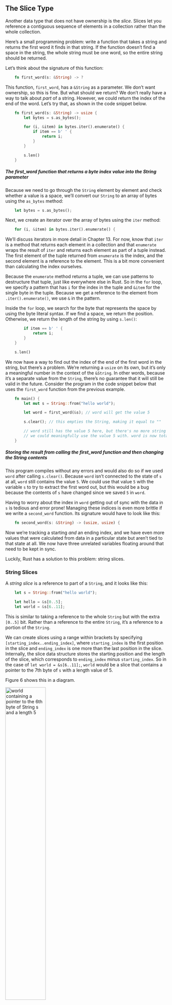 ## The Slice Type

Another data type that does not have ownership is the _slice_. Slices let you reference a contiguous sequence of elements in a collection rather than the whole collection.

Here’s a small programming problem: write a function that takes a string and returns the first word it finds in that string. If the function doesn’t find a space in the string, the whole string must be one word, so the entire string should be returned.

Let’s think about the signature of this function:

```rust
    fn first_word(s: &String) -> ?
```

This function, `first_word`, has a `&String` as a parameter. We don’t want ownership, so this is fine. But what should we return? We don’t really have a way to talk about _part_ of a string. However, we could return the index of the end of the word. Let’s try that, as shown in the code snippet below.

```rust
    fn first_word(s: &String) -> usize {
        let bytes = s.as_bytes();

        for (i, &item) in bytes.iter().enumerate() {
            if item == b' ' {
                return i;
            }
        }

        s.len()
    }
```

##### The first_word function that returns a byte index value into the String parameter

Because we need to go through the `String` element by element and check whether a value is a space, we’ll convert our `String` to an array of bytes using the `as_bytes` method:

```rust
    let bytes = s.as_bytes();
```

Next, we create an iterator over the array of bytes using the `iter` method:

```rust
    for (i, &item) in bytes.iter().enumerate() {
```

We’ll discuss iterators in more detail in Chapter 13. For now, know that `iter` is a method that returns each element in a collection and that `enumerate` wraps the result of `iter` and returns each element as part of a tuple instead. The first element of the tuple returned from `enumerate` is the index, and the second element is a reference to the element. This is a bit more convenient than calculating the index ourselves.

Because the `enumerate` method returns a tuple, we can use patterns to destructure that tuple, just like everywhere else in Rust. So in the `for` loop, we specify a pattern that has `i` for the index in the tuple and `&item` for the single byte in the tuple. Because we get a reference to the element from `.iter().enumerate()`, we use `&` in the pattern.

Inside the `for` loop, we search for the byte that represents the space by using the byte literal syntax. If we find a space, we return the position. Otherwise, we return the length of the string by using `s.len()`:

```rust
        if item == b' ' {
            return i;
        }
    }

    s.len()
```

We now have a way to find out the index of the end of the first word in the string, but there’s a problem. We’re returning a `usize` on its own, but it’s only a meaningful number in the context of the `&String`. In other words, because it’s a separate value from the `String`, there’s no guarantee that it will still be valid in the future. Consider the program in the code snippet below that uses the `first_word` function from the previous example.

```rust
    fn main() {
        let mut s = String::from("hello world");

        let word = first_word(&s); // word will get the value 5

        s.clear(); // this empties the String, making it equal to ""

        // word still has the value 5 here, but there's no more string that
        // we could meaningfully use the value 5 with. word is now totally invalid!
    }
```

##### Storing the result from calling the first_word function and then changing the String contents

This program compiles without any errors and would also do so if we used `word` after calling `s.clear()`. Because `word` isn’t connected to the state of `s` at all, `word` still contains the value `5`. We could use that value `5` with the variable `s` to try to extract the first word out, but this would be a bug because the contents of `s` have changed since we saved `5` in `word`.

Having to worry about the index in `word` getting out of sync with the data in `s` is tedious and error prone! Managing these indices is even more brittle if we write a `second_word` function. Its signature would have to look like this:

```rust
    fn second_word(s: &String) -> (usize, usize) {
```

Now we’re tracking a starting _and_ an ending index, and we have even more values that were calculated from data in a particular state but aren’t tied to that state at all. We now have three unrelated variables floating around that need to be kept in sync.

Luckily, Rust has a solution to this problem: string slices.

### String Slices

A _string slice_ is a reference to part of a `String`, and it looks like this:

```rust
    let s = String::from("hello world");

    let hello = &s[0..5];
    let world = &s[6..11];
```

This is similar to taking a reference to the whole `String` but with the extra `[0..5]` bit. Rather than a reference to the entire `String`, it’s a reference to a portion of the `String`.

We can create slices using a range within brackets by specifying `[starting_index..ending_index]`, where `starting_index` is the first position in the slice and `ending_index` is one more than the last position in the slice. Internally, the slice data structure stores the starting position and the length of the slice, which corresponds to `ending_index` minus `starting_index`. So in the case of `let world = &s[6..11];`, `world` would be a slice that contains a pointer to the 7th byte of `s` with a length value of 5.

Figure 6 shows this in a diagram.

<img alt="world containing a pointer to the 6th byte of String s and a length 5" src="https://doc.rust-lang.org/stable/book/img/trpl04-06.svg" class="center" style="width: 50%;">

##### Figure 6: String slice referring to part of a String

With Rust’s `..` range syntax, if you want to start at the first index (zero), you can drop the value before the two periods. In other words, these are equal:

```rust
    let s = String::from("hello");

    let slice = &s[0..2];
    let slice = &s[..2];
```

By the same token, if your slice includes the last byte of the `String`, you can drop the trailing number. That means these are equal:

```rust
    let s = String::from("hello");

    let len = s.len();

    let slice = &s[3..len];
    let slice = &s[3..];
```

You can also drop both values to take a slice of the entire string. So these are equal:

```rust
    let s = String::from("hello");

    let len = s.len();

    let slice = &s[0..len];
    let slice = &s[..];
```

> Note: String slice range indices must occur at valid UTF-8 character boundaries. If you attempt to create a string slice in the middle of a multibyte character, your program will exit with an error. For the purposes of introducing string slices, we are assuming ASCII only in this section; a more thorough discussion of UTF-8 handling is in the [“Storing UTF-8 Encoded Text with Strings”](https://doc.rust-lang.org/stable/book/ch08-02-strings.html#storing-utf-8-encoded-text-with-strings) section of Chapter 8.

With all this information in mind, let’s rewrite `first_word` to return a slice. The type that signifies “string slice” is written as `&str`:

```rust
    fn first_word(s: &String) -> &str {
        let bytes = s.as_bytes();

        for (i, &item) in bytes.iter().enumerate() {
            if item == b' ' {
                return &s[0..i];
            }
        }

        &s[..]
    }
```

We get the index for the end of the word in the same way as we did in the first code snippet, by looking for the first occurrence of a space. When we find a space, we return a string slice using the start of the string and the index of the space as the starting and ending indices.

Now when we call `first_word`, we get back a single value that is tied to the underlying data. The value is made up of a reference to the starting point of the slice and the number of elements in the slice.

Returning a slice would also work for a `second_word` function:

```rust
    fn second_word(s: &String) -> &str {
```

We now have a straightforward API that’s much harder to mess up, because the compiler will ensure the references into the `String` remain valid. Remember the bug in the program in the "Storing the result from calling the first_word function and then changing the String contents" example, when we got the index to the end of the first word but then cleared the string so our index was invalid? That code was logically incorrect but didn’t show any immediate errors. The problems would show up later if we kept trying to use the first word index with an emptied string. Slices make this bug impossible and let us know we have a problem with our code much sooner. Using the slice version of `first_word` will throw a compile-time error:

```rust
    fn main() {
        let mut s = String::from("hello world");

        let word = first_word(&s);

        s.clear(); // error!

        println!("the first word is: {}", word);
    }
```

Here’s the compiler error:

```text
    error[E0502]: cannot borrow `s` as mutable because it is also borrowed as immutable
      --> src/main.rs:18:5
       |
    16 |     let word = first_word(&s);
       |                           -- immutable borrow occurs here
    17 |
    18 |     s.clear(); // error!
       |     ^^^^^^^^^ mutable borrow occurs here
    19 |
    20 |     println!("the first word is: {}", word);
       |                                       ---- immutable borrow later used here
```

Recall from the borrowing rules that if we have an immutable reference to something, we cannot also take a mutable reference. Because `clear` needs to truncate the `String`, it tries to take a mutable reference, which fails. Not only has Rust made our API easier to use, but it has also eliminated an entire class of errors at compile time!

#### String Literals Are Slices

Recall that we talked about string literals being stored inside the binary. Now that we know about slices, we can properly understand string literals:

```rust
    let s = "Hello, world!";
```

The type of `s` here is `&str`: it’s a slice pointing to that specific point of the binary. This is also why string literals are immutable; `&str` is an immutable reference.

#### String Slices as Parameters

Knowing that you can take slices of literals and `String` values leads us to one more improvement on `first_word`, and that’s its signature:

```rust
    fn first_word(s: &String) -> &str {
```

A more experienced Rustacean would write the signature shown in the example below instead because it allows us to use the same function on both `String` values and `&str` values.

```rust
    fn first_word(s: &str) -> &str {
```

##### Improving the first_word function by using a string slice for the type of the s parameter

If we have a string slice, we can pass that directly. If we have a `String`, we can pass a slice of the entire `String`. Defining a function to take a string slice instead of a reference to a `String` makes our API more general and useful without losing any functionality:

```rust
    fn main() {
        let my_string = String::from("hello world");

        // first_word works on slices of `String`s
        let word = first_word(&my_string[..]);

        let my_string_literal = "hello world";

        // first_word works on slices of string literals
        let word = first_word(&my_string_literal[..]);

        // Because string literals *are* string slices already,
        // this works too, without the slice syntax!
        let word = first_word(my_string_literal);
    }
```

### Other Slices

String slices, as you might imagine, are specific to strings. But there’s a more general slice type, too. Consider this array:

```rust
    let a = [1, 2, 3, 4, 5];
```

Just as we might want to refer to a part of a string, we might want to refer to part of an array. We’d do so like this:

```rust
    let a = [1, 2, 3, 4, 5];

    let slice = &a[1..3];
```

This slice has the type `&[i32]`. It works the same way as string slices do, by storing a reference to the first element and a length. You’ll use this kind of slice for all sorts of other collections. We’ll discuss these collections in detail when we talk about vectors in Chapter 8.

## Summary

The concepts of ownership, borrowing, and slices ensure memory safety in Rust programs at compile time. The Rust language gives you control over your memory usage in the same way as other systems programming languages, but having the owner of data automatically clean up that data when the owner goes out of scope means you don’t have to write and debug extra code to get this control.

Ownership affects how lots of other parts of Rust work, so we’ll talk about these concepts further throughout the rest of the book. Let’s move on to Chapter 5 and look at grouping pieces of data together in a `struct`.

_You can refer to the following chapter in the Rust Programming Language Book:
[The Slice Type](https://doc.rust-lang.org/stable/book/ch04-03-slices.html#the-slice-type)_